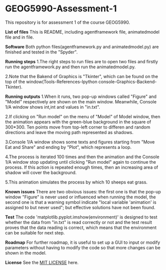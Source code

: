 # GEOG5990-Assessment-1
This repository is for assessment 1 of the course GEOG5990.

**List of files**
This is README, including agentframework file, animatedmodel file and in file.

**Software**
Both python files(agentframework.py and animatedmodel.py) are finished and tested in the "Spyder".

**Running steps**
1.The right steps to run files are to open two files and firstly run the agentframework.py and then run the animatedmodel.py.

2.Note that the Bakend of Graphics is "Tkinter", which can be found on the top of the window(Tools-References-Ipython console-Graphics-Backend-Tkinter).

**Running outputs** 
1.When it runs, two pop-up windows called "Figure" and "Model" respectively are shown on the main window. Meanwhile, Console 1/A window shows <td class="y">int</td>,<td class="x">int</td> and values in "in.txt".

2.If clicking on "Run model" on the menu of "Model" of Model window, then the animation appears with the green-blue background in the square of 300*300. Ten points move from top-left corner to differen and random directions and leave the moving path represented as shadows.

3.Console 1/A window shows some texts and figures starting from "Move Eat and Share" and ending by "Plot", which represents a loop.

4.The process is iterated 100 times and then the animation and the Console 1/A window stop updating until clicking "Run model" again to continue the process. If this action is repeated enough times, then an increasing area of shadow will cover the background.

5.This animation simulates the process by which 10 sheeps eat grass.

**Known issues**
There are two obvious issues: the first one is that the pop-up window "Figure" is never used or influenced when running the model, the second one is that a warning symbol indicate "local variable 'animation' is assigned to but never used"; but effective solutions have not been found.

**Test**
The code 'matplotlib.pyplot.imshow(environment)' is designed to test whether the data from "in.txt" is read correctly or not and the test result proves that the data reading is correct, which means that the environment can be suitable for next step.

**Roadmap**
For further roadmap, it is useful to set up a GUI to input or modify parameters without having to modify the code so that more changes can be shown in the model.

**License**
See the [MIT LICENSE](https://github.com/kexinsun123/GEOG5990-Assessment-1/blob/master/LICENSE) here. 
